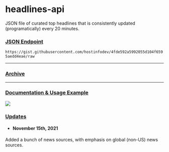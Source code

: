 # headlines-api

JSON file of curated top headlines that is consistently updated (programatically) every 20 minutes. 



### <ins>__JSON Endpoint__</ins>

`https://gist.githubusercontent.com/hostinfodev/4fde592a5992055d104f6595aedd4eae/raw`

---
### [<ins>__Archive__</ins>](https://gist.github.com/hostinfodev/4fde592a5992055d104f6595aedd4eae/revisions)

---
### [<ins>__Documentation & Usage Example__</ins>](https://headlines.recon.us.com)


![](https://i.ibb.co/yq2Q7Vd/ezgif-6-46b4d3dfbf3c.gif)


### <ins>Updates</ins>

- #### November 15th, 2021 
Added a bunch of news sources, with emphasis on global (non-US) news sources.

